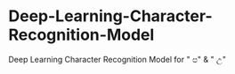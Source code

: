 # Deep-Learning-Character-Recognition-Model
Deep Learning Character Recognition Model for " ප" &amp; " උ"
